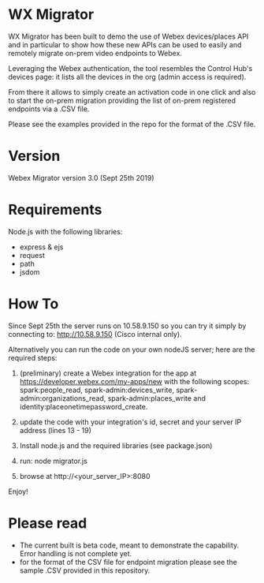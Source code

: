# WX Migrator
WX Migrator has been built to demo the use of Webex devices/places API and in particular to show how these new APIs can be used to easily and remotely migrate on-prem video endpoints to Webex.

Leveraging the Webex authentication, the tool resembles the Control Hub's devices page: it lists all the devices in the org (admin access is required).

From there it allows to simply create an activation code in one click and also to start the on-prem migration providing the list of on-prem registered endpoints via a .CSV file.

Please see the examples provided in the repo for the format of the .CSV file.

# Version
Webex Migrator version 3.0 (Sept 25th 2019)

# Requirements
Node.js with the following libraries: 
- express & ejs
- request
- path
- jsdom

# How To

Since Sept 25th the server runs on 10.58.9.150 so you can try it simply by connecting to: http://10.58.9.150 (Cisco internal only).

Alternatively you can run the code on your own nodeJS server; here are the required steps:

1) (preliminary) create a Webex integration for the app at https://developer.webex.com/my-apps/new with the following scopes: spark:people_read, spark-admin:devices_write, spark-admin:organizations_read, spark-admin:places_write and identity:placeonetimepassword_create.

2) update the code with your integration's id, secret and your server IP address (lines 13 - 19)
 
1) Install node.js and the required libraries (see package.json)

2) run: node migrator.js

3) browse at http://<your_server_IP>:8080

Enjoy!

# Please read

- The current built is beta code, meant to demonstrate the capability. Error handling is not complete yet.
- for the format of the CSV file for endpoint migration please see the sample .CSV provided in this repository.




